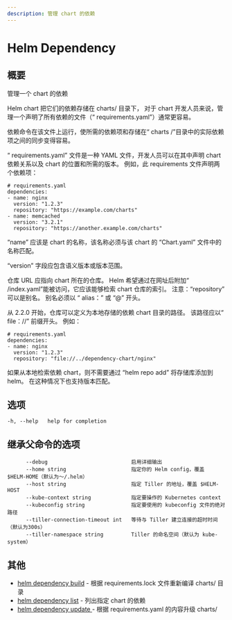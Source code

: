 ```yaml
---
description: 管理 chart 的依赖
---
```


# Helm Dependency

## 概要

管理一个 chart 的依赖

Helm  chart 把它们的依赖存储在 charts/  目录下， 对于 chart 开发人员来说，管理一个声明了所有依赖的文件（“ requirements.yaml”）通常更容易。

依赖命令在该文件上运行，使所需的依赖项和存储在“ charts /”目录中的实际依赖项之间的同步变得容易。

“ requirements.yaml” 文件是一种 YAML 文件，开发人员可以在其中声明 chart 依赖关系以及 chart 的位置和所需的版本。 例如，此 requirements 文件声明两个依赖项：

```text
# requirements.yaml
dependencies:
- name: nginx
  version: "1.2.3"
  repository: "https://example.com/charts"
- name: memcached
  version: "3.2.1"
  repository: "https://another.example.com/charts"
```

“name” 应该是 chart 的名称，该名称必须与该 chart 的 “Chart.yaml” 文件中的名称匹配。

“version” 字段应包含语义版本或版本范围。

仓库 URL 应指向 chart 所在的仓库。 Helm 希望通过在网址后附加“ /index.yaml”能被访问，它应该能够检索 chart 仓库的索引。 注意：“repository” 可以是别名。 别名必须以 “ alias：” 或 “@” 开头。

从 2.2.0 开始，仓库可以定义为本地存储的依赖 chart 目录的路径。 该路径应以“ file：//” 前缀开头。 例如：

```text
# requirements.yaml
dependencies:
- name: nginx
  version: "1.2.3"
  repository: "file://../dependency-chart/nginx"
```

如果从本地检索依赖 chart，则不需要通过 “helm repo add” 将存储库添加到 helm。 在这种情况下也支持版本匹配。

## 选项

```text
-h, --help   help for completion
```

## 继承父命令的选项

```text
      --debug                           启用详细输出
      --home string                     指定你的 Helm config，覆盖 $HELM-HOME（默认为～/.helm）
      --host string                     指定 Tiller 的地址，覆盖 $HELM-HOST
      --kube-context string             指定要操作的 Kubernetes context
      --kubeconfig string               指定要使用的 kubeconfig 文件的绝对路径
      --tiller-connection-timeout int   等待与 Tiller 建立连接的超时时间（默认为300s）
      --tiller-namespace string         Tiller 的命名空间（默认为 kube-system）
```

## 其他

* [helm dependency build](helm-dependency-build.md) - 根据 requirements.lock 文件重新编译 charts/ 目录 
* [helm dependency list](helm-dependency-list.md) - 列出指定 chart 的依赖
* [helm dependency update ](helm-dependency-update.md)- 根据  requirements.yaml 的内容升级 charts/

